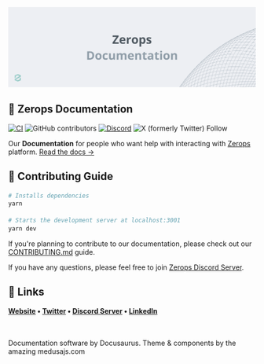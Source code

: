 ![Docs cover](https://github.com/zeropsio/recipe-shared-assets/blob/main/covers/svg/cover-docs.svg)

<h2>📝 Zerops Documentation</h2>

[![CI](https://img.shields.io/github/actions/workflow/status/zeropsio/docs/build.yml?labelColor=EDEFF3&color=8F9DA8)](https://github.com/zeropsio/docs/actions/workflows/build.yml)
![GitHub contributors](https://img.shields.io/github/contributors/zeropsio/docs?labelColor=EDEFF3&color=8F9DA8)
[![Discord](https://img.shields.io/discord/735781031147208777?labelColor=EDEFF3&color=8F9DA8)](https://discord.gg/xxzmJSDKPT)
![X (formerly Twitter) Follow](https://img.shields.io/twitter/follow/zeropsio)

Our <b>Documentation</b> for people who want help with interacting with <a href="https://zerops.io/" target="_blank">Zerops</a> platform. <a href="https://docs.zerops.io/" target="_blank">Read the docs →</a>

## 📒 Contributing Guide

```bash
# Installs dependencies
yarn

# Starts the development server at localhost:3001
yarn dev
```

If you're planning to contribute to our documentation, please check out our [CONTRIBUTING.md](https://github.com/zeropsio/docs/blob/main/CONTRIBUTING.md) guide.

If you have any questions, please feel free to join [Zerops Discord Server](https://discord.gg/xxzmJSDKPT).

## 🧩 Links

<div>
  <b>
  <a href="https://zerops.io">Website</a>
  •
  <a href="https://x.com/zeropsio">Twitter</a>
  •
  <a href="https://discord.gg/xxzmJSDKPT">Discord Server</a>
  •
  <a href="http://linkedin.com/company/zerops/">LinkedIn</a>
  </b>
</div>

<br/>
<br/>

<p>
Documentation software by Docusaurus. Theme & components by the amazing medusajs.com
</p>

<br/>
